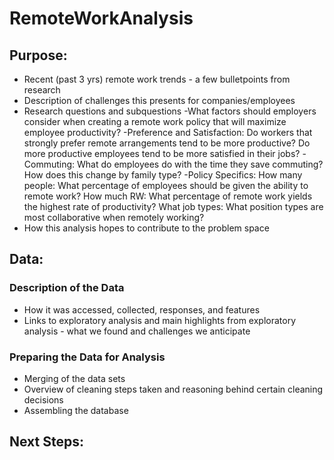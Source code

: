 # RemoteWorkAnalysis

## Purpose:
* Recent (past 3 yrs) remote work trends - a few bulletpoints from research
* Description of challenges this presents for companies/employees
* Research questions and subquestions
  -What factors should employers consider when creating a remote work policy that will maximize employee productivity?
  -Preference and Satisfaction: Do workers that strongly prefer remote arrangements tend to be more productive? Do more productive employees tend to be more satisfied in their jobs?
  -Commuting: What do employees do with the time they save commuting? How does this change by family type?
  -Policy Specifics: How many people: What percentage of employees should be given the ability to remote work? How much RW: What percentage of remote work yields the highest rate of productivity? What job types: What position types are most collaborative when remotely working?
* How this analysis hopes to contribute to the problem space

## Data:
### Description of the Data
* How it was accessed, collected, responses, and features
* Links to exploratory analysis and main highlights from exploratory analysis - what we found and challenges we anticipate
### Preparing the Data for Analysis
* Merging of the data sets
* Overview of cleaning steps taken and reasoning behind certain cleaning decisions
* Assembling the database

## Next Steps:
